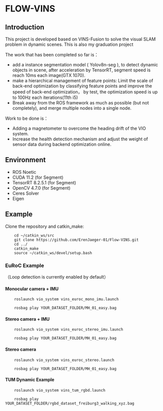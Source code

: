 <!--
 * @Author: Kx Zhang
 * @Mailbox: kxzhang@buaa.edu.cn
 * @Date: 2023-06-01 22:23:18
 * @Description: 
-->

# FLOW-VINS

## Introduction
This project is developed based on VINS-Fusion to solve the visual SLAM problem in dynamic scenes. This is also my graduation project

The work that has been completed so far is：

* add a instance segmentation model ( Yolov8n-seg ), to detect dynamic objects in scene, after acceleration by TensorRT, segment speed is reach 10ms each image(GTX 1070).
* make a hierarchical management of feature points: Limit the scale of back-end optimization by classifying feature points and improve the speed of back-end optimization， by test, the optimization speed is up to 100Hz each iterations(11th i5)
* Break away from the ROS framework as much as possible (but not completely), and merge multiple nodes into a single node. 


Work to be done is：
* Adding a magnetometer to overcome the heading drift of the VIO system.
* Increase the health detection mechanism and adjust the weight of sensor data during backend optimization online.

## Environment

* ROS Noetic
* CUDA 11.2 (for Segment)
* TensorRT 8.2.5.1 (for Segment)
* OpenCV 4.7.0 (for Segment)
* Ceres Solver
* Eigen

## Example

Clone the repository and catkin_make:

```
    cd ~/catkin_ws/src
    git clone https://github.com/ErenJaeger-01/Flow-VINS.git
    cd ../
    catkin_make
    source ~/catkin_ws/devel/setup.bash
```

### EuRoC Example
（Loop detection is currently enabled by default）
#### Monocular camera + IMU

```
    roslaunch vio_system vins_euroc_mono_imu.launch
    
    rosbag play YOUR_DATASET_FOLDER/MH_01_easy.bag
```
#### Stereo camera + IMU

```
    roslaunch vio_system vins_euroc_stereo_imu.launch
    
    rosbag play YOUR_DATASET_FOLDER/MH_01_easy.bag
```

#### Stereo camera 

```
    roslaunch vio_system vins_euroc_stereo.launch
    
    rosbag play YOUR_DATASET_FOLDER/MH_01_easy.bag
```

#### TUM Dynamic Example

```
    roslaunch vio_system vins_tum_rgbd.launch
    
    rosbag play YOUR_DATASET_FOLDER/rgbd_dataset_freiburg3_walking_xyz.bag
```

